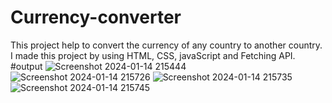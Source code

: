 # Currency-converter
This project help to convert the currency of any country to another country.
I made this project by using HTML, CSS, javaScript and Fetching API.
#output
![Screenshot 2024-01-14 215444](https://github.com/12saswat/Currency-converter/assets/138807629/63139f23-a921-412a-8b03-83fb820b352a)
![Screenshot 2024-01-14 215726](https://github.com/12saswat/Currency-converter/assets/138807629/bd910325-fca2-4f9e-87e1-69225a60f5bc)
![Screenshot 2024-01-14 215735](https://github.com/12saswat/Currency-converter/assets/138807629/d3f9e0e9-65bb-44b9-9178-04ec758d7136)
![Screenshot 2024-01-14 215745](https://github.com/12saswat/Currency-converter/assets/138807629/8ddd8c7f-2d94-4cd9-9ebf-4d257732d516)
